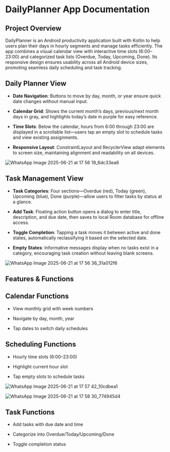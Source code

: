 # DailyPlanner App Documentation

## Project Overview

DailyPlanner is an Android productivity application built with Kotlin to help users plan their days in hourly segments and manage tasks efficiently. The app combines a visual calendar view with interactive time slots (6:00–23:00) and categorized task lists (Overdue, Today, Upcoming, Done). Its responsive design ensures usability across all Android device sizes, promoting seamless daily scheduling and task tracking.


## Daily Planner View

- **Date Navigation**: Buttons to move by day, month, or year ensure quick date changes without manual input.
    
- **Calendar Grid**: Shows the current month’s days, previous/next month days in gray, and highlights today’s date in purple for easy reference.
    
- **Time Slots**: Below the calendar, hours from 6:00 through 23:00 are displayed in a scrollable list—users tap an empty slot to schedule tasks and view existing assignments.
    
- **Responsive Layout**: ConstraintLayout and RecyclerView adapt elements to screen size, maintaining alignment and readability on all devices.
    
![WhatsApp Image 2025-06-21 at 17 56 19_6dc33ea6](https://github.com/user-attachments/assets/aae58d82-9f3e-4a40-9f67-e308a2150f57)

## Task Management View

- **Task Categories**: Four sections—Overdue (red), Today (green), Upcoming (blue), Done (purple)—allow users to filter tasks by status at a glance.
    
- **Add Task**: Floating action button opens a dialog to enter title, description, and due date, then saves to local Room database for offline access.
    
- **Toggle Completion**: Tapping a task moves it between active and done states, automatically reclassifying it based on the selected date.
    
- **Empty States**: Informative messages display when no tasks exist in a category, encouraging task creation without leaving blank screens.
    
![WhatsApp Image 2025-06-21 at 17 56 36_31a012f6](https://github.com/user-attachments/assets/22782c3b-f92c-4bad-b798-d3ba1fe93a39)


## Features & Functions

## Calendar Functions

- View monthly grid with week numbers
    
- Navigate by day, month, year
    
- Tap dates to switch daily schedules
    

## Scheduling Functions

- Hourly time slots (6:00–23:00)
    
- Highlight current hour slot
    
- Tap empty slots to schedule tasks
    
![WhatsApp Image 2025-06-21 at 17 57 42_10cdbea1](https://github.com/user-attachments/assets/d8c21633-d735-481e-bf1c-65975f49cd3b)

![WhatsApp Image 2025-06-21 at 17 58 30_774945d4](https://github.com/user-attachments/assets/50902c4c-e930-40e3-8b91-af1c575129c7)


## Task Functions

- Add tasks with due date and time
    
- Categorize into Overdue/Today/Upcoming/Done
    
- Toggle completion status


